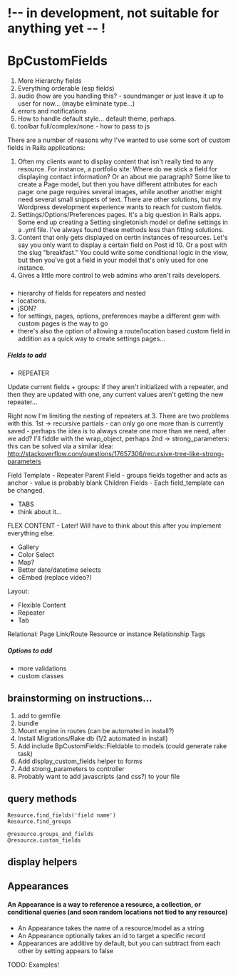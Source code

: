 # !-- in development, not suitable for anything yet -- !


# BpCustomFields
1. More Hierarchy fields 
2. Everything orderable (esp fields)
3. audio (how are you handling this? - soundmanger or just leave it up to user for now... (maybe eliminate type...)
4. errors and notifications
5. How to handle default style... default theme, perhaps.
6. toolbar full/complex/none - how to pass to js


There are a number of reasons why I've wanted to use some sort of custom fields in Rails applications:

1. Often my clients want to display content that isn't really tied to any resource.  For instance, a portfolio site:  Where do we stick a field for displaying contact information?  Or an about me paragraph?  Some like to create a Page model, but then you have different attributes for each page: one page requires several images, while another another might need several small snippets of text.  There are other solutions, but my Wordpress development experience wants to reach for custom fields.
2. Settings/Options/Preferences pages.  It's a big question in Rails apps.  Some end up creating a Setting singletonish model or define settings in a .yml file.  I've always found these methods less than fitting solutions.  
3. Content that only gets displayed on certin instances of resources.  Let's say you only want to display a certain field on Post id 10.  Or a post with the slug "breakfast."  You could write some conditional logic in the view, but then you've got a field in your model that's only used for one instance. 
4. Gives a little more control to web admins who aren't rails developers.

### 
- hierarchy of fields for repeaters and nested
- locations.
- jSON?
- for settings, pages, options, preferences maybe a different gem with custom pages is the way to go
- there's also the option of allowing a route/location based custom field in addition as a quick way to create settings pages...

##### Fields to add



- REPEATER

Update current fields + groups: if they aren't initialized with a repeater, and then they are updated with one,
any current values aren't getting the new repeater...




Right now I'm limiting the nesting of repeaters at 3.  There are two problems with this.
  1st -> recursive partials - can only go one more than is currently saved
    - perhaps the idea is to always create one more than we need, after we add?   I'll fiddle with the wrap_object, perhaps
  2nd -> strong_parameters: this can be solved via a similar idea: 
      http://stackoverflow.com/questions/17657306/recursive-tree-like-strong-parameters


Field Template - Repeater
Parent Field - groups fields together and acts as anchor - value is probably blank
Children Fields - Each field_template can be changed.  


- TABS
- think about it...


FLEX CONTENT - Later!  Will have to think about this after you implement everything else.


- Gallery
- Color Select
- Map?
- Better date/datetime selects
- oEmbed (replace video?)

Layout:
 - Flexible Content
 - Repeater
 - Tab

Relational:
  Page Link/Route
  Resource or instance
  Relationship
  Tags


##### Options to add

- more validations
- custom classes


## brainstorming on instructions...

1. add to gemfile
2. bundle
3. Mount engine in routes (can be automated in install?)
4. Install Migrations/Rake db (1/2 automated in install)
4. Add include BpCustomFields::Fieldable to models (could generate rake task)
5. Add display_custom_fields helper to forms
5. Add strong_parameters to controller
6. Probably want to add javascripts (and css?) to your file

## query methods

    Resource.find_fields('field name')
    Resource.find_groups
    
    @resource.groups_and_fields
    @resource.custom_fields




## display helpers
  


## Appearances

#### An Appearance is a way to reference a resource, a collection, or conditional queries (and soon random locations not tied to any resource)

- An Appearance takes the name of a resource/model as a string
- An Appearance optionally takes an id to target a specific record
- Appearances are additive by default, but you can subtract from each other by setting appears to false

TODO: Examples!